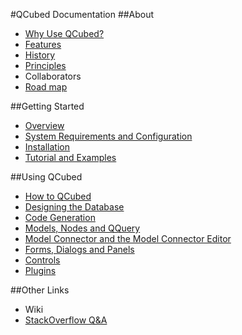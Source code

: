 #QCubed Documentation
##About
* [Why Use QCubed?](about/WhyUse.md)
* [Features](about/Features.md)
* [History](about/History.md)
* [Principles](about/Principles.md)
* Collaborators
* [Road map](about/Roadmap.md)

##Getting Started
* [Overview](Overview.md)
* [System Requirements and Configuration](System.md)
* [Installation](../INSTALL.md)
* [Tutorial and Examples](http://qcu.be/examples/index.php)

##Using QCubed
* [How to QCubed](using/How.md)
* [Designing the Database](using/Database.md)
* [Code Generation](using/Codegen.md)
* [Models, Nodes and QQuery](using/Models.md)
* [Model Connector and the Model Connector Editor](using/ModelConnector.md)
* [Forms, Dialogs and Panels](using/Forms.md)
* [Controls](using/Controls.md)
* [Plugins](using/Plugins.md)

##Other Links
* Wiki
* [StackOverflow Q&A](http://stackoverflow.com/questions/tagged/qcubed)